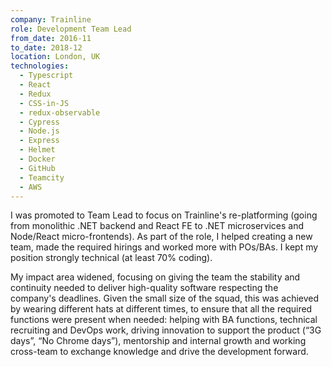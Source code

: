 ```yaml
---
company: Trainline
role: Development Team Lead
from_date: 2016-11
to_date: 2018-12
location: London, UK
technologies:
  - Typescript
  - React
  - Redux
  - CSS-in-JS
  - redux-observable
  - Cypress
  - Node.js
  - Express
  - Helmet
  - Docker
  - GitHub
  - Teamcity
  - AWS
---
```


I was promoted to Team Lead to focus on Trainline's re-platforming (going from monolithic .NET backend and React FE to .NET microservices and Node/React micro-frontends). As part of the role, I helped creating a new team, made the required hirings and worked more with POs/BAs. I kept my position strongly technical (at least 70% coding).

My impact area widened, focusing on giving the team the stability and continuity needed to deliver high-quality software respecting the company's deadlines. Given the small size of the squad, this was achieved by wearing different hats at different times, to ensure that all the required functions were present when needed: helping with BA functions, technical recruiting and DevOps work, driving innovation to support the product (“3G days”, “No Chrome days”), mentorship and internal growth and working cross-team to exchange knowledge and drive the development forward.
